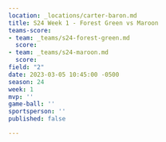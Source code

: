 ```yaml
---
location: _locations/carter-baron.md
title: S24 Week 1 - Forest Green vs Maroon
teams-score:
- team: _teams/s24-forest-green.md
  score: 
- team: _teams/s24-maroon.md
  score: 
field: "2"
date: 2023-03-05 10:45:00 -0500
season: 24
week: 1
mvp: ''
game-ball: ''
sportsperson: ''
published: false

---
```

